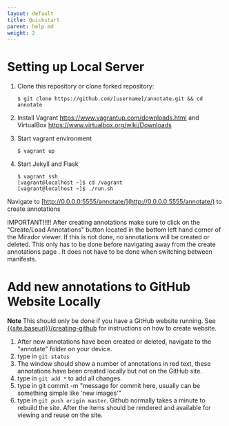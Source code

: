 ```yaml
---
layout: default
title: Quickstart
parent: help.md
weight: 2
---
```


# Setting up Local Server
1. Clone this repository or clone forked repository:

	`$ git clone https://github.com/[username]/annotate.git && cd annotate`

2. Install Vagrant https://www.vagrantup.com/downloads.html and VirtualBox https://www.virtualbox.org/wiki/Downloads

3. Start vagrant environment

	`$ vagrant up`

4. Start Jekyll and Flask
	```
	$ vagrant ssh
	[vagrant@localhost ~]$ cd /vagrant
	[vagrant@localhost ~]$ ./run.sh
	```

Navigate to [http://0.0.0.0:5555/annotate/](http://0.0.0.0:5555/annotate/) to create annotations

IMPORTANT!!!!! After creating annotations make sure to click on the "Create/Load Annotations" button located in the bottom left hand corner of the Mirador viewer. If this is not done, no annotations will be created or deleted. This only has to be done before navigating away from the create annotations page . It does not have to be done when switching between manifests.

# Add new annotations to GitHub Website Locally
**Note** This should only be done if you have a GitHub website running. See [{{site.baseurl}}/creating-github]({{site.baseurl}}/creating-github) for instructions on how to create website.
1. After new annotations have been created or deleted, navigate to the "annotate" folder on your device.
2. type in `git status`
3. The window should show a number of annotations in red text, these annotations have been created locally but not on the GitHub site.
4. type in `git add *` to add all changes.
5. type in git commit -m "message for commit here, usually can be something simple like 'new images'"
6. type in `git push origin master`. Github normally takes a minute to rebuild the site. After the items should be rendered and available for viewing and reuse on the site.
